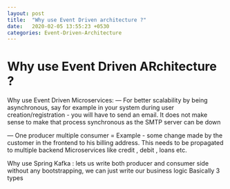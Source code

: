 ```yaml
---
layout: post
title:  "Why use Event Driven architecture ?"
date:   2020-02-05 13:55:23 +0530
categories: Event-Driven-Architecture
---
```


# Why use Event Driven ARchitecture ? 

Why use Event Driven Microservices:
— For better scalability by being asynchronous, say for example in your system during user creation/registration - you will have to send an email.
It does not make sense to make that process synchronous as the SMTP server can be down

— One producer multiple consumer 
	= Example - some change made by the customer in the frontend to his billing address.
	 This needs to be propagated to multiple backend Microservices like credit , debit , loans etc.


Why use Spring Kafka :
 lets us write both producer and consumer side without any bootstrapping, we can just write our business logic
Basically 3 types
